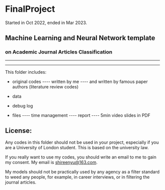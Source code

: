 # FinalProject

Started in Oct 2022, ended in Mar 2023. 

## Machine Learning and Neural Network template

### on Academic Journal Articles Classification

-------------------------
-------------------------

This folder includes: 
- original codes
---- written by me
---- and written by famous paper authors (literature review codes)

- data

- debug log

- files
---- time management
---- report
---- 5min video slides in PDF


## License: 

Any codes in this folder should not be used in your project, especially if you are a University of London student. This is based on the university law.    

If you really want to use my codes, you should write an email to me to gain my consent. My email is shireenyu@163.com.

My models should not be practically used by any agency as a filter standard to weed any people, for example, in career interviews, or in filtering the journal articles. 





